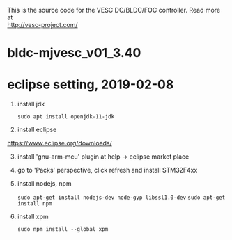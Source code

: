 This is the source code for the VESC DC/BLDC/FOC controller. Read more at  
http://vesc-project.com/
# bldc-mjvesc_v01_3.40

# eclipse setting, 2019-02-08
1. install jdk

    ``sudo apt install openjdk-11-jdk``

2. install eclipse

https://www.eclipse.org/downloads/

3. install 'gnu-arm-mcu' plugin at help -> eclipse market place

4. go to 'Packs' perspective, click refresh and install STM32F4xx

5. install nodejs, npm

    ``sudo apt-get install nodejs-dev node-gyp libssl1.0-dev``
    ``sudo apt-get install npm``

6. install xpm

    ``sudo npm install --global xpm``
